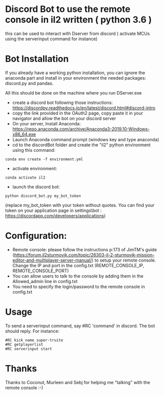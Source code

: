 # Discord Bot to use the remote console in il2 written ( python 3.6 )
this can be used to interact with Dserver from discord ( activate MCUs using
the serverinput command for instance)

# Bot Installation
If you already have a working python installation, you can ignore 
the anaconda part and install in your environment the needed packages: discord.py and pandas.

All this should be done on the machine where you run DServer.exe

* create a discord bot following those instructions: https://discordpy.readthedocs.io/en/latest/discord.html#discord-intro
* copy the link provided in the OAuth2 page, copy paste it in your navigator and allow the bot on your discord server
* On your server, Install Anaconda: https://repo.anaconda.com/archive/Anaconda3-2019.10-Windows-x86_64.exe
* Launch Anaconda command prompt (windows key and type anaconda)
* cd to the discordBot folder and create the "il2" python  environment using this command:
```
conda env create -f environment.yml
```
* activate environment:
```
conda activate il2
```
* launch the discord bot:
```
python discord_bot.py my_bot_token
```
(replace my_bot_token with your token without quotes. You can find your token on 
your application page in settings\bot : https://discordapp.com/developers/applications)

# Configuration:
* Remote console: please follow the instructions p:173 of JimTM's guide (https://forum.il2sturmovik.com/topic/26303-il-2-sturmovik-mission-editor-and-multiplayer-server-manual/)
to setup your remote console. 
Change the IP and port in the config.txt (REMOTE_CONSOLE_IP, REMOTE_CONSOLE_PORT)
* You can allow users to talk to the console by adding them in the Allowed_admin line in config.txt
* You need to specify the login/password to the remote console in config.txt

# Usage
To send a serverinput command, say #RC 'command' in discord.
The bot should reply. For instance:
```
#RC kick name super-truite
#RC getplayerlist
#RC serverinput start
```

# Thanks
Thanks to Coconut, Murleen and Sebj for helping me "talking" with the remote console :-)


 